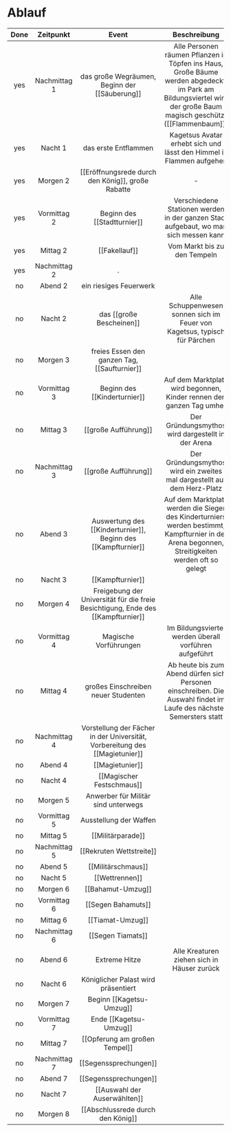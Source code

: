 # Ablauf
|Done|Zeitpunkt|Event|Beschreibung|
|:-:|:-:|:-:|:-:|
|yes|Nachmittag 1|das große Wegräumen, Beginn der [[Säuberung]]|Alle Personen räumen Pflanzen in Töpfen ins Haus, Große Bäume werden abgedeckt, im Park am Bildungsviertel wird der große Baum magisch geschützt ([[Flammenbaum]])
|yes|Nacht 1|das erste Entflammen|Kagetsus Avatar erhebt sich und lässt den Himmel in Flammen aufgehen|
|yes|Morgen 2| [[Eröffnungsrede durch den König]], große Rabatte|-
|yes|Vormittag 2| Beginn des [[Stadtturnier]]|Verschiedene Stationen werden in der ganzen Stadt aufgebaut, wo man sich messen kann
|yes|Mittag 2|[[Fakellauf]]|Vom Markt bis zu den Tempeln
|yes|Nachmittag 2|.
|no|Abend 2| ein riesiges Feuerwerk|
|no|Nacht 2|das [[große Bescheinen]]|Alle Schuppenwesen sonnen sich im Feuer von Kagetsus, typisch für Pärchen
|no|Morgen 3| freies Essen den ganzen Tag, [[Saufturnier]]|
|no|Vormittag 3|Beginn des [[Kinderturnier]]|Auf dem Marktplatz wird begonnen, Kinder rennen den ganzen Tag umher
|no|Mittag 3|[[große Aufführung]]|Der Gründungsmythos wird dargestellt in der Arena
|no|Nachmittag 3|[[große Aufführung]]|Der Gründungsmythos wird ein zweites mal dargestellt auf dem Herz-Platz
|no|Abend 3|Auswertung des [[Kinderturnier]], Beginn des [[Kampfturnier]]|Auf dem Marktplatz werden die Sieger des Kinderturniers werden bestimmt, Kampfturnier in der Arena begonnen, Streitigkeiten werden oft so gelegt
|no|Nacht 3|[[Kampfturnier]]
|no|Morgen 4|Freigebung der Universität für die freie Besichtigung, Ende des [[Kampfturnier]]
|no|Vormittag 4|Magische Vorführungen|Im Bildungsviertel werden überall vorführen aufgeführt
|no|Mittag 4|großes Einschreiben neuer Studenten|Ab heute bis zum Abend dürfen sich Personen einschreiben. Die Auswahl findet im Laufe des nächsten Semersters statt
|no|Nachmittag 4|Vorstellung der Fächer in der Universität, Vorbereitung des [[Magietunier]]|
|no|Abend 4|[[Magietunier]]
|no|Nacht 4|[[Magischer Festschmaus]]
|no|Morgen 5|Anwerber für Militär sind unterwegs
|no|Vormittag 5|Ausstellung der Waffen
|no|Mittag 5|[[Militärparade]]
|no|Nachmittag 5|[[Rekruten Wettstreite]]
|no|Abend 5|[[Militärschmaus]]
|no|Nacht 5|[[Wettrennen]]
|no|Morgen 6|[[Bahamut-Umzug]]
|no|Vormittag 6|[[Segen Bahamuts]]
|no|Mittag 6|[[Tiamat-Umzug]]
|no|Nachmittag 6|[[Segen Tiamats]]
|no|Abend 6|Extreme Hitze|Alle Kreaturen ziehen sich in Häuser zurück
|no|Nacht 6|Königlicher Palast wird präsentiert
|no|Morgen 7|Beginn [[Kagetsu-Umzug]]
|no|Vormittag 7|Ende [[Kagetsu-Umzug]]
|no|Mittag 7|[[Opferung am großen Tempel]]
|no|Nachmittag 7|[[Segenssprechungen]] 
|no|Abend 7|[[Segenssprechungen]]
|no|Nacht 7|[[Auswahl der Auserwählten]]
|no|Morgen 8|[[Abschlussrede durch den König]]